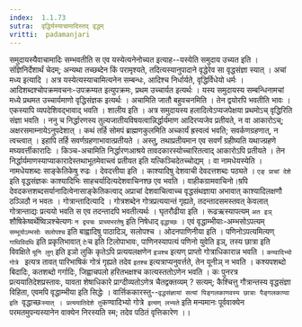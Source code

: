 ```yaml
---
index:  1.1.73
sutra:  वृद्धिर्यस्याचामादिस्तद् वृद्धम्
vritti:  padamanjari
---
```


समुदायस्यैवाचामादिः सम्भवतीति स एव यस्येत्यनेनोच्यत इत्याह--यस्येति समुदाय उच्यत इति । संज्ञिनिर्देशार्थं चेदम्; अन्यथा तच्छब्देन किं परामृश्यते, तदित्यस्यानुपादाने वृद्धेरेव सा वृद्धसंज्ञा स्यात् । अचां मध्य इत्यादि । अत्र यस्येत्यस्याचामित्यनेन सम्बन्धः, आदिश्च निर्धार्यते, वृद्धिर्विधेयो धर्मः । आदिशब्दश्चोपक्रमवचनः-उपक्रम्यत इत्युपक्रमः, प्रथम उच्चार्यत इत्यर्थः । यस्य समुदायस्य सम्बन्धिनामचां मध्ये प्रथमत उच्चार्यमाणो वृद्धिसंज्ञक इत्यर्थः । अचामिति जातौ बहुवचनमिति । तेन द्वयोरपि भवतीति भावः । एकस्यापि व्यपदेशिवद्भावाद् भवति । शालीय इति । अत्र समुदायस्य हलादित्वेऽप्यजपेक्षया प्रथमोऽच् वृद्धिरिति संज्ञा भवति । ननु च निर्द्धारणस्य तुल्यजातीयविषयत्वान्निर्द्धार्यमाण आदिरप्यजेव प्रतीयते, न वा आकारोऽच्; अक्षरसमाम्नायेऽनुपदेशात् । कथं तर्हि सोमपं ब्राह्मणकुलमिति अच्कार्यं ह्रस्वत्वं भवति; सवर्कणग्रहणात्, न त्वच्त्वात् । इहापि तर्हि सवर्णग्रहणाभावात्प्रतीयते । अस्तु, तथाप्रतीयमान एव सवर्णं ग्रहीष्यति यथाज्ग्रहणे मघ्यवर्त्तीकारादिः । किञ्च-अचामिति निर्द्धारणआश्रये तावदकारस्योच्चारितत्वाद् आकारोऽपि प्रतीयते । तेन निर्द्धार्यमाणस्याप्याकारादेस्तथाभूतमेवाच्त्वं प्रतीयत इति यत्किञ्चिदेतच्चोद्यम् ।
वा नामधेयस्येति । नामधेयशब्दः साङ्केतिकेषु रुढः । देवदत्तीया इति । काश्यादिषु देशवाची देवदत्तशब्दः पठ्यते । `एङ् प्राचां देशे` इति वृद्धसंज्ञकः काश्यादिभिः साहचर्यादित्यदेशवाचिनश्छ एव भवति । वाहीकग्रामवाचिनो।ष़पि देवदकत्तशब्दसर्यानादित्वेनासाङ्केतिकत्वाद् अप्राचां देशवाचित्वाच्च वृद्धसंथज्ञाया अभावात् काश्यादिलक्षणौ ठञ्ञिठौ न भवतः ।
गोत्रान्तादित्यादि । गोत्रशब्देन गोत्रप्रत्ययान्तं गृह्यते, तदन्तादसमस्तवत् केवलात् गोत्रान्ताद्यः प्रत्ययो भवति स एव तदन्तादपि भवतीत्यर्थः । 
घृतरौढीया इति । रूढऋस्यापत्यम् `अत इञ्` शौषिकेष्वर्थेष्विञश्चेत्यणः `न द्व्यचः प्राच्यभरतेषु` इति निषेधाद् `वृद्धाच्छः` । एवं वृद्धाम्भीयाः-अम्भसोऽपत्यम् `सम्भूयोऽम्भसोः सलोपश्च` इति बाह्वादिषु पाठादिञ्, सलोपश्च । ओदनपाणिनीया इति । पणिनोऽपत्यमित्यण् `गाथिविदथि` इति प्रकृतिभावात् `टेः`च इति टिलोपाभावः, पाणिनस्यापत्यं पणिनो युवेति इञ्, तस्य छात्रा इति विवक्षिते `यूनि लुग्` इति इञो लुकि कृतेऽपि प्रत्ययलक्षणेन `इञश्च` इत्यण् प्राप्तो गोत्राधिकारान्न भवति । `कण्वादिभ्यो गोत्रे ` इत्यत्र तावत् पारिभाषिकं गोत्रं गृह्यते तदेव `इतश्च` इत्यत्राप्यनुवर्त्तते, तेन यूनीञ् न भवति । कश्यपशब्दो बिदादिः, कतशब्दो गर्गादिः, जिह्वाचपलो हरितभक्षश्च कात्यस्ततोऽणेन भवति । कः पुनरत्र प्रत्ययातिदेशप्रस्तावः, यावता शेषाधिकारे प्राग्दीव्यतोऽणेत्र चैतद्वक्तव्यम् ? सत्यम्; कैश्चित्तु गौत्रान्तस्य वृद्धसंज्ञा विहिता, एवमपि वृद्धाम्भीया इति सिद्धेः । वार्त्तिककारस्तु--`वृद्धसंज्ञायां सत्यां पिङ्गलकाणवस्य छात्राः पैङ्गलकाण्वा इति `वृद्धाच्छः` स्यात् । प्रत्ययातिदेशे तु `कण्वादिभ्यो गोत्रे` इत्यण् लभ्यते` इति मन्यमानः पूर्ववाक्येन परमतमुपन्यस्यानेन वाक्येन निरस्यति स्म; तदेव पठितं वृत्तिकारेण ।। 
